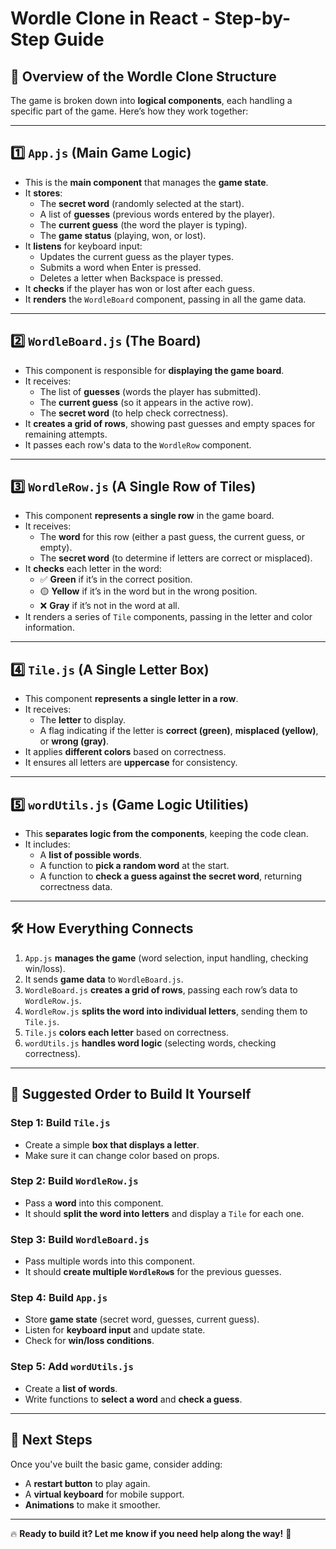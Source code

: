 # Wordle Clone in React - Step-by-Step Guide

## 📌 Overview of the Wordle Clone Structure
The game is broken down into **logical components**, each handling a specific part of the game. Here’s how they work together:

---

## 1️⃣ `App.js` (Main Game Logic)
- This is the **main component** that manages the **game state**.
- It **stores**:
  - The **secret word** (randomly selected at the start).
  - A list of **guesses** (previous words entered by the player).
  - The **current guess** (the word the player is typing).
  - The **game status** (playing, won, or lost).
- It **listens** for keyboard input:
  - Updates the current guess as the player types.
  - Submits a word when Enter is pressed.
  - Deletes a letter when Backspace is pressed.
- It **checks** if the player has won or lost after each guess.
- It **renders** the `WordleBoard` component, passing in all the game data.

---

## 2️⃣ `WordleBoard.js` (The Board)
- This component is responsible for **displaying the game board**.
- It receives:
  - The list of **guesses** (words the player has submitted).
  - The **current guess** (so it appears in the active row).
  - The **secret word** (to help check correctness).
- It **creates a grid of rows**, showing past guesses and empty spaces for remaining attempts.
- It passes each row's data to the `WordleRow` component.

---

## 3️⃣ `WordleRow.js` (A Single Row of Tiles)
- This component **represents a single row** in the game board.
- It receives:
  - The **word** for this row (either a past guess, the current guess, or empty).
  - The **secret word** (to determine if letters are correct or misplaced).
- It **checks** each letter in the word:
  - ✅ **Green** if it’s in the correct position.
  - 🟡 **Yellow** if it’s in the word but in the wrong position.
  - ❌ **Gray** if it’s not in the word at all.
- It renders a series of `Tile` components, passing in the letter and color information.

---

## 4️⃣ `Tile.js` (A Single Letter Box)
- This component **represents a single letter in a row**.
- It receives:
  - The **letter** to display.
  - A flag indicating if the letter is **correct (green)**, **misplaced (yellow)**, or **wrong (gray)**.
- It applies **different colors** based on correctness.
- It ensures all letters are **uppercase** for consistency.

---

## 5️⃣ `wordUtils.js` (Game Logic Utilities)
- This **separates logic from the components**, keeping the code clean.
- It includes:
  - A **list of possible words**.
  - A function to **pick a random word** at the start.
  - A function to **check a guess against the secret word**, returning correctness data.

---

## 🛠 How Everything Connects
1. `App.js` **manages the game** (word selection, input handling, checking win/loss).
2. It sends **game data** to `WordleBoard.js`.
3. `WordleBoard.js` **creates a grid of rows**, passing each row’s data to `WordleRow.js`.
4. `WordleRow.js` **splits the word into individual letters**, sending them to `Tile.js`.
5. `Tile.js` **colors each letter** based on correctness.
6. `wordUtils.js` **handles word logic** (selecting words, checking correctness).  

---

## 🎯 Suggested Order to Build It Yourself
### **Step 1: Build `Tile.js`**  
- Create a simple **box that displays a letter**.  
- Make sure it can change color based on props.  

### **Step 2: Build `WordleRow.js`**  
- Pass a **word** into this component.  
- It should **split the word into letters** and display a `Tile` for each one.  

### **Step 3: Build `WordleBoard.js`**  
- Pass multiple words into this component.  
- It should **create multiple `WordleRow`s** for the previous guesses.  

### **Step 4: Build `App.js`**  
- Store **game state** (secret word, guesses, current guess).  
- Listen for **keyboard input** and update state.  
- Check for **win/loss conditions**.  

### **Step 5: Add `wordUtils.js`**  
- Create a **list of words**.  
- Write functions to **select a word** and **check a guess**.  

---

## 🚀 Next Steps
Once you've built the basic game, consider adding:
- A **restart button** to play again.
- A **virtual keyboard** for mobile support.
- **Animations** to make it smoother.

---

🔥 **Ready to build it? Let me know if you need help along the way!** 🚀

